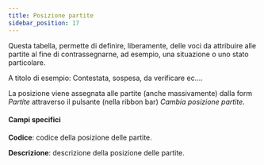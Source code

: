```yaml
---
title: Posizione partite
sidebar_position: 17
---
```


Questa tabella, permette di definire, liberamente, delle voci da attribuire alle partite al fine di contrassegnarne, ad esempio, una situazione o uno stato particolare.

A titolo di esempio: Contestata, sospesa, da verificare ec....

La posizione viene assegnata alle partite (anche massivamente) dalla form *Partite* attraverso il pulsante (nella ribbon bar) *Cambia posizione partite*.

#### Campi specifici

**Codice**: codice della posizione delle partite.

**Descrizione**: descrizione della posizione delle partite.

